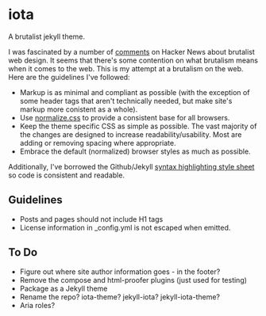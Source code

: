 # iota

A brutalist jekyll theme.

I was fascinated by a number of [comments](https://news.ycombinator.com/item?id=11517491) on Hacker News about brutalist web design. It seems that there's some contention on what brutalism means when it comes to the web. This is my attempt at a brutalism on the web. Here are the guidelines I've followed:

* Markup is as minimal and compliant as possible (with the exception of some header tags that aren't technically needed, but make site's markup more conistent as a whole).
* Use [normalize.css](https://necolas.github.io/normalize.css/) to provide a consistent base for all browsers.
* Keep the theme specific CSS as simple as possible. The vast majority of the changes are designed to increase readability/usability. Most are adding or removing spacing where appropriate.
* Embrace the default (normalized) browser styles as much as possible.

Additionally, I've borrowed the Github/Jekyll [syntax highlighting style sheet](https://github.com/jekyll/minima/blob/master/_sass/minima/_syntax-highlighting.scss) so code is consistent and readable.

## Guidelines

* Posts and pages should not include H1 tags
* License information in _config.yml is not escaped when emitted.

## To Do

* Figure out where site author information goes - in the footer?
* Remove the compose and html-proofer plugins (just used for testing)
* Package as a Jekyll theme
* Rename the repo? iota-theme? jekyll-iota? jekyll-iota-theme?
* Aria roles?
